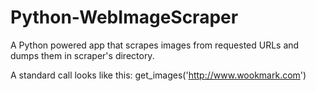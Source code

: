 Python-WebImageScraper
======================

A Python powered app that scrapes images from requested URLs and dumps them in scraper's directory.

A standard call looks like this:
	get_images('http://www.wookmark.com')